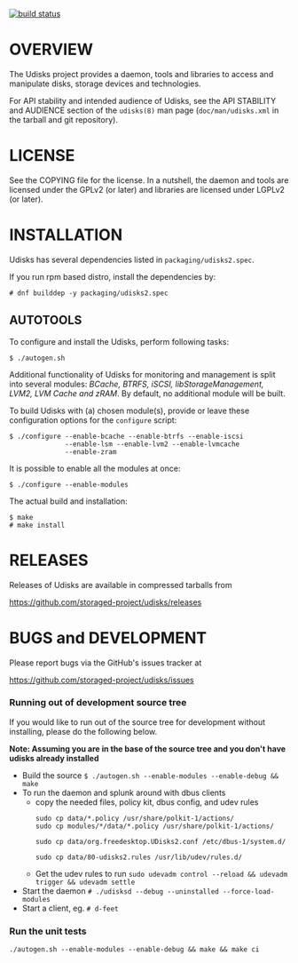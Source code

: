 [![build status](https://phatina.fedorapeople.org/jenkins/storaged/build.svg)](https://phatina.fedorapeople.org/jenkins/storaged/build.log)


OVERVIEW
========

The Udisks project provides a daemon, tools and libraries to access and
manipulate disks, storage devices and technologies.

For API stability and intended audience of Udisks, see the API STABILITY and
AUDIENCE section of the `udisks(8)` man page (`doc/man/udisks.xml` in the
tarball and git repository).


LICENSE
=======

See the COPYING file for the license. In a nutshell, the daemon and tools are
licensed under the GPLv2 (or later) and libraries are licensed under LGPLv2 (or
later).


INSTALLATION
============

Udisks has several dependencies listed in `packaging/udisks2.spec`.

If you run rpm based distro, install the dependencies by:

    # dnf builddep -y packaging/udisks2.spec

AUTOTOOLS
---------

To configure and install the Udisks, perform following tasks:

    $ ./autogen.sh

Additional functionality of Udisks for monitoring and management is split
into several modules: *BCache, BTRFS, iSCSI, libStorageManagement, LVM2, LVM
Cache and zRAM*. By default, no additional module will be built.

To build Udisks with (a) chosen module(s), provide or leave these
configuration options for the `configure` script:

    $ ./configure --enable-bcache --enable-btrfs --enable-iscsi
                  --enable-lsm --enable-lvm2 --enable-lvmcache
                  --enable-zram

It is possible to enable all the modules at once:

    $ ./configure --enable-modules

The actual build and installation:

    $ make
    # make install

RELEASES
========

Releases of Udisks are available in compressed tarballs from

 https://github.com/storaged-project/udisks/releases


BUGS and DEVELOPMENT
====================

Please report bugs via the GitHub's issues tracker at

 https://github.com/storaged-project/udisks/issues
 
 ### Running out of development source tree
 If you would like to run out of the source tree for development without installing,
 please do the following below.  
 
 **Note: Assuming you are in the base of the source tree and
 you don't have udisks already installed**
 
 * Build the source `$ ./autogen.sh --enable-modules --enable-debug && make`
 * To run the daemon and splunk around with dbus clients
   * copy the needed files, policy kit, dbus config, and udev rules
     ```
     sudo cp data/*.policy /usr/share/polkit-1/actions/
     sudo cp modules/*/data/*.policy /usr/share/polkit-1/actions/
     
     sudo cp data/org.freedesktop.UDisks2.conf /etc/dbus-1/system.d/
     
     sudo cp data/80-udisks2.rules /usr/lib/udev/rules.d/
     ```
   * Get the udev rules to run `sudo udevadm control --reload && udevadm trigger && udevadm settle`
 * Start the daemon `# ./udisksd --debug --uninstalled --force-load-modules`
 * Start a client, eg. `# d-feet`
 
 ### Run the unit tests

 `./autogen.sh --enable-modules --enable-debug && make && make ci`
   
 
